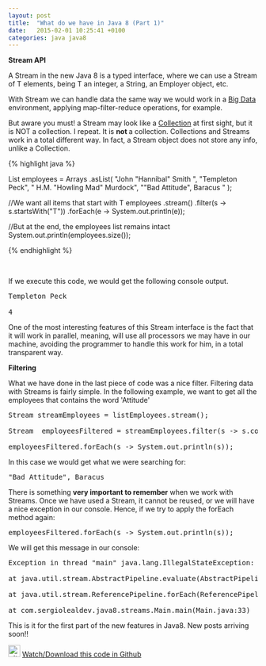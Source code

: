 ```yaml
---
layout: post
title:  "What do we have in Java 8 (Part 1)"
date:   2015-02-01 10:25:41 +0100
categories: java java8
---
```

<p dir="ltr"><strong>Stream API</strong></p>
<p dir="ltr">A Stream in the new Java 8 is a typed interface, where we can use a Stream of T elements, being T an integer, a String, an Employer object, etc.</p>
<p dir="ltr">With Stream we can handle data the same way we would work in a <a href="http://en.wikipedia.org/wiki/Big_data">Big Data</a> environment, applying map-filter-reduce operations, for example.<!--more--></p>
<p dir="ltr">But aware you must! a Stream may look like a <a href="http://docs.oracle.com/javase/7/docs/api/java/util/Collection.html">Collection</a> at first sight, but it is NOT a collection. I repeat. It is <b>not </b>a collection. Collections and Streams work in a total different way. In fact, a Stream object does not store any info, unlike a Collection.</p>

{% highlight java %}

List<String> employees = Arrays
                .asList( "John \"Hannibal\" Smith ", 
                         "Templeton Peck", 
                         " H.M. \"Howling Mad\" Murdock", 
                         "\"Bad Attitude\", Baracus " ); 

//We want all items that start with T 
employees 
   .stream() 
   .filter(s -> s.startsWith("T")) 
   .forEach(e -> System.out.println(e)); 

//But at the end, the employees list remains intact 
System.out.println(employees.size());

{% endhighlight %}

&nbsp;
<p dir="ltr">If we execute this code, we would get the following console output.</p>

<pre class="font:consolas lang:default decode:true prettyprint lang-java">Templeton Peck

4</pre>
<p dir="ltr">One of the most interesting features of this Stream interface is the fact that it will work in parallel, meaning, will use all processors we may have in our machine, avoiding the programmer to handle this work for him, in a total transparent way.</p>
<p dir="ltr"><b>Filtering</b></p>
<p dir="ltr">What we have done in the last piece of code was a nice filter. Filtering data with Streams is fairly simple. In the following example, we want to get all the employees that contains the word 'Attitude'</p>

<pre class="font:consolas lang:default decode:true prettyprint lang-java">Stream streamEmployees = listEmployees.stream();

Stream  employeesFiltered = streamEmployees.filter(s -&gt; s.contains("Attitude"));

employeesFiltered.forEach(s -&gt; System.out.println(s));</pre>
<p dir="ltr">In this case we would get what we were searching for:</p>

<pre class="font:consolas lang:default decode:true prettyprint lang-java">"Bad Attitude", Baracus</pre>
<p dir="ltr">There is something <b>very important to remember</b> when we work with Streams. Once we have used a Stream, it cannot be reused, or we will have a nice exception in our console. Hence, if we try to apply the forEach method again:</p>

<pre class="font:consolas lang:default decode:true prettyprint lang-java">employeesFiltered.forEach(s -&gt; System.out.println(s));</pre>
<p dir="ltr">We will get this message in our console:</p>

<pre class="font:consolas lang:default decode:true prettyprint lang-java ">Exception in thread "main" java.lang.IllegalStateException: stream has already been operated upon or closed

at java.util.stream.AbstractPipeline.evaluate(AbstractPipeline.java:229)

at java.util.stream.ReferencePipeline.forEach(ReferencePipeline.java:418)

at com.sergiolealdev.java8.streams.Main.main(Main.java:33)</pre>
<p dir="ltr">This is it for the first part of the new features in Java8. New posts arriving soon!!</p>
<p dir="ltr"><a href="http://sergiolealdev.com/blog/wp-content/uploads/2015/05/github_24px.png"><img class="alignnone size-full wp-image-10" src="http://sergiolealdev.com/blog/wp-content/uploads/2015/05/github_24px.png" alt="github_24px" width="24" height="24" /></a> <a href="https://github.com/sergiolealdev/SampleStreamAPIJava8" target="_blank">Watch/Download this code in Github</a></p>